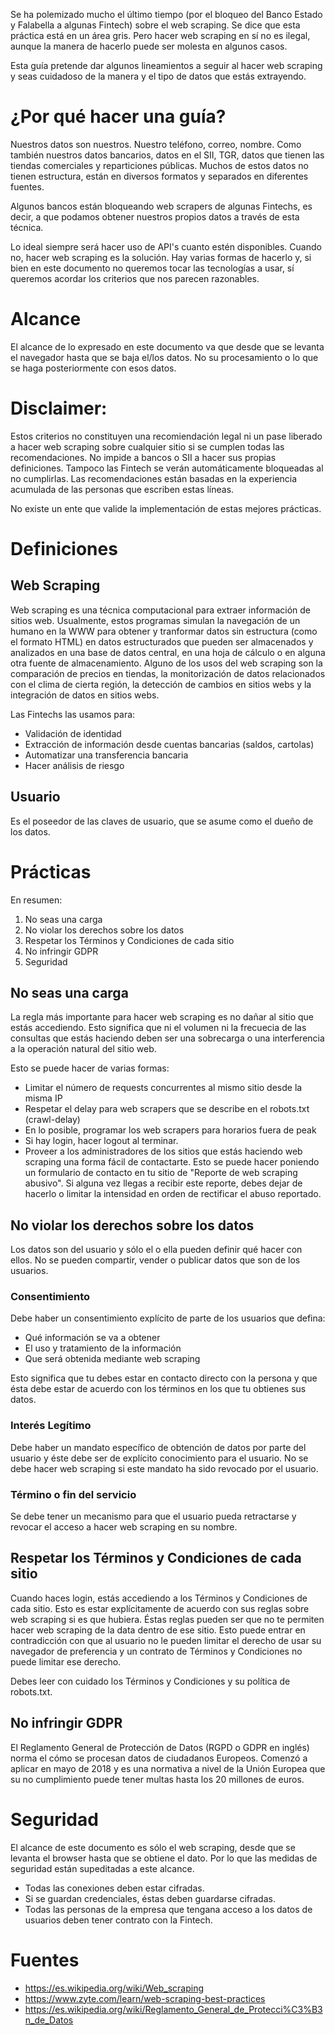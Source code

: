 Se ha polemizado mucho el último tiempo (por el bloqueo del Banco Estado y Falabella a algunas Fintech) sobre el web scraping. Se dice que esta práctica está en un área gris. Pero hacer web scraping en sí no es ilegal, aunque la manera de hacerlo puede ser molesta en algunos casos.

Esta guía pretende dar algunos lineamientos a seguir al hacer web scraping y seas cuidadoso de la manera y el tipo de datos que estás extrayendo.

# ¿Por qué hacer una guía?
Nuestros datos son nuestros. Nuestro teléfono, correo, nombre. Como también nuestros datos bancarios, datos en el SII, TGR, datos que tienen las tiendas comerciales y reparticiones públicas. Muchos de estos datos no tienen estructura, están en diversos formatos y separados en diferentes fuentes.

Algunos bancos están bloqueando web scrapers de algunas Fintechs, es decir, a que podamos obtener nuestros propios datos a través de esta técnica. 

Lo ideal siempre será hacer uso de API's cuanto estén disponibles. Cuando no, hacer web scraping es la solución. Hay varias formas de hacerlo y, si bien en este documento no queremos tocar las tecnologías a usar, sí queremos acordar los criterios que nos parecen razonables.

# Alcance
El alcance de lo expresado en este documento va que desde que se levanta el navegador hasta que se baja el/los datos. No su procesamiento o lo que se haga posteriormente con esos datos.

# Disclaimer: 
Estos criterios no constituyen una recomiendación legal ni un pase liberado a hacer web scraping sobre cualquier sitio si se cumplen todas las recomendaciones. No impide a bancos o SII a hacer sus propias definiciones. Tampoco las Fintech se verán automáticamente bloqueadas al no cumplirlas. Las recomendaciones están basadas en la experiencia acumulada de las personas que escriben estas líneas. 

No existe un ente que valide la implementación de estas mejores prácticas.

# Definiciones 
## Web Scraping
Web scraping es una técnica computacional para extraer información de sitios web. Usualmente, estos programas simulan la navegación de un humano en la WWW para obtener y tranformar datos sin estructura (como el formato HTML) en datos estructurados que pueden ser almacenados y analizados en una base de datos central, en una hoja de cálculo o en alguna otra fuente de almacenamiento. Alguno de los usos del web scraping son la comparación de precios en tiendas, la monitorización de datos relacionados con el clima de cierta región, la detección de cambios en sitios webs y la integración de datos en sitios webs. 

Las Fintechs las usamos para:
* Validación de identidad
* Extracción de información desde cuentas bancarias (saldos, cartolas)
* Automatizar una transferencia bancaria
* Hacer análisis de riesgo

## Usuario
Es el poseedor de las claves de usuario, que se asume como el dueño de los datos.

# Prácticas
En resumen:
1. No seas una carga
2. No violar los derechos sobre los datos
3. Respetar los Términos y Condiciones de cada sitio
4. No infringir GDPR
5. Seguridad

## No seas una carga
La regla más importante para hacer web scraping es no dañar al sitio que estás accediendo. Esto significa que ni el volumen ni la frecuecia de las consultas que estás haciendo deben ser una sobrecarga o una interferencia a la operación natural del sitio web.

Esto se puede hacer de varias formas: 
* Limitar el número de requests concurrentes al mismo sitio desde la misma IP
* Respetar el delay para web scrapers que se describe en el robots.txt (crawl-delay)
* En lo posible, programar los web scrapers para horarios fuera de peak
* Si hay login, hacer logout al terminar.
* Proveer a los administradores de los sitios que estás haciendo web scraping una forma fácil de contactarte. Esto se puede hacer poniendo un formulario de contacto en tu sitio de "Reporte de web scraping abusivo". Si alguna vez llegas a recibir este reporte, debes dejar de hacerlo o limitar la intensidad en orden de rectificar el abuso reportado.

## No violar los derechos sobre los datos
Los datos son del usuario y sólo el o ella pueden definir qué hacer con ellos. No se pueden compartir, vender o publicar datos que son de los usuarios.

### Consentimiento
Debe haber un consentimiento explícito de parte de los usuarios que defina:
* Qué información se va a obtener
* El uso y tratamiento de la información
* Que será obtenida mediante web scraping

Esto significa que tu debes estar en contacto directo con la persona y que ésta debe estar de acuerdo con los términos en los que tu obtienes sus datos.

### Interés Legítimo
Debe haber un mandato específico de obtención de datos por parte del usuario y éste debe ser de explícito conocimiento para el usuario. No se debe hacer web scraping si este mandato ha sido revocado por el usuario. 

### Término o fin del servicio
Se debe tener un mecanismo para que el usuario pueda retractarse y revocar el acceso a hacer web scraping en su nombre.

## Respetar los Términos y Condiciones de cada sitio
Cuando haces login, estás accediendo a los Términos y Condiciones de cada sitio. Esto es estar explícitamente de acuerdo con sus reglas sobre web scraping si es que hubiera. Éstas reglas pueden ser que no te permiten hacer web scraping de la data dentro de ese sitio. Esto puede entrar en contradicción con que al usuario no le pueden limitar el derecho de usar su navegador de preferencia y un contrato de Términos y Condiciones no puede limitar ese derecho.

Debes leer con cuidado los Términos y Condiciones y su política de robots.txt.

## No infringir GDPR
El Reglamento General de Protección de Datos (RGPD o GDPR en inglés) norma el cómo se procesan datos de ciudadanos Europeos. Comenzó a aplicar en mayo de 2018 y es una normativa a nivel de la Unión Europea que su no cumplimiento puede tener multas hasta los 20 millones de euros.

# Seguridad
El alcance de este documento es sólo el web scraping, desde que se levanta el browser hasta que se obtiene el dato. Por lo que las medidas de seguridad están supeditadas a este alcance. 
* Todas las conexiones deben estar cifradas.
* Si se guardan credenciales, éstas deben guardarse cifradas. 
* Todas las personas de la empresa que tengana acceso a los datos de usuarios deben tener contrato con la Fintech.

# Fuentes
* https://es.wikipedia.org/wiki/Web_scraping
* https://www.zyte.com/learn/web-scraping-best-practices
* https://es.wikipedia.org/wiki/Reglamento_General_de_Protecci%C3%B3n_de_Datos
